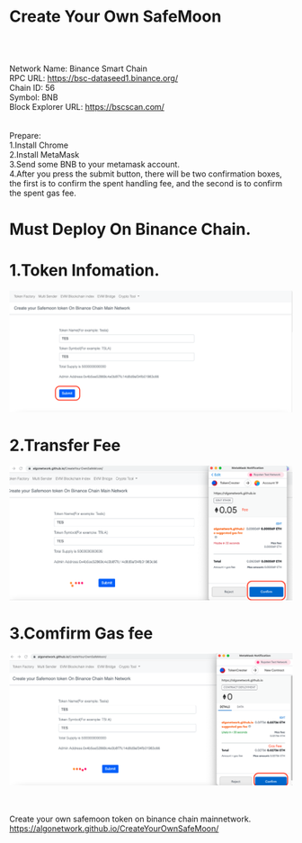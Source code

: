 # Create Your Own SafeMoon
<br>

<br>

Network Name: Binance Smart Chain<br>
RPC URL: https://bsc-dataseed1.binance.org/<br>
Chain ID: 56<br>
Symbol: BNB<br>
Block Explorer URL: https://bscscan.com/<br>
<br>
<br>
Prepare:<br>
1.Install Chrome<br>
2.Install MetaMask<br>
3.Send some BNB to your metamask account.<br>
4.After you press the submit button, there will be two confirmation boxes, 
the first is to confirm the spent handling fee, and the second is to confirm the spent gas fee.

# Must Deploy On Binance Chain.<br>
# 1.Token Infomation.
<img src="https://raw.githubusercontent.com/AlgoNetwork/CreateYourOwnSafeMoon/main/safemoon1.png" alt="1--token">

# 2.Transfer Fee
<img src="https://raw.githubusercontent.com/AlgoNetwork/CreateYourOwnSafeMoon/main/safemoon2.png" alt="2--token">

# 3.Comfirm Gas fee
<img src="https://raw.githubusercontent.com/AlgoNetwork/CreateYourOwnSafeMoon/main/safemoon3.png" alt="3--token">


<br><br>
Create your own safemoon token on binance chain mainnetwork.<br>
https://algonetwork.github.io/CreateYourOwnSafeMoon/


